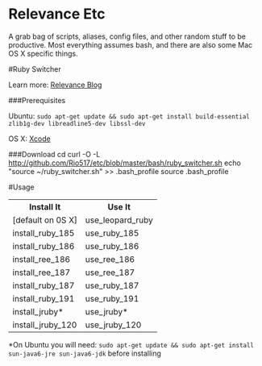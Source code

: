 # Relevance Etc

A grab bag of scripts, aliases, config files, and other random stuff to be productive.  Most everything assumes bash, and there are also some Mac OS X specific things.

#Ruby Switcher

Learn more: [Relevance Blog](http://blog.thinkrelevance.com/2009/7/29/ruby-switcher-working-with-multiple-ruby-versions-has-never-been-this-easy)

###Prerequisites

Ubuntu: `sudo apt-get update && sudo apt-get install build-essential zlib1g-dev libreadline5-dev libssl-dev`

OS X: [Xcode](http://developer.apple.com/technology/Xcode.html)

###Download
    cd
    curl -O -L http://github.com/Rio517/etc/blob/master/bash/ruby_switcher.sh
    echo "source ~/ruby_switcher.sh" >> .bash_profile
    source .bash_profile

#Usage

<table>
  <tr>
    <th>Install It</th>
    <th>Use It</th>
  </tr>
  <tr>
    <td>[default on 0S X]</td>
    <td>use_leopard_ruby</td>
  </tr>
  <tr>
    <td>install_ruby_185</td>
    <td>use_ruby_185</td>
  </tr>
  <tr>
    <td>install_ruby_186</td>
    <td>use_ruby_186</td>
  </tr>
  <tr>
    <td>install_ree_186</td>
    <td>use_ree_186</td>
  </tr>
<tr>
    <td>install_ree_187</td>
    <td>use_ree_187</td>
  </tr>
  <tr>
    <td>install_ruby_187</td>
    <td>use_ruby_187</td>
  </tr>
  <tr>
    <td>install_ruby_191</td>
    <td>use_ruby_191</td>
  </tr>
  <tr>
    <td>install_jruby*</td>
    <td>use_jruby*</td>
  </tr>
  <tr>
    <td>install_jruby_120</td>
    <td>use_jruby_120</td>
  </tr>
</table>


*On Ubuntu you will need: `sudo apt-get update && sudo apt-get install sun-java6-jre sun-java6-jdk` before installing
